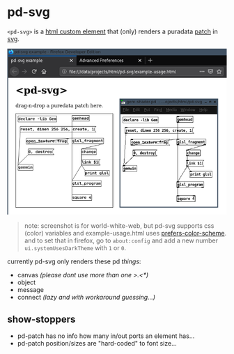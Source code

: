# pd-svg

`<pd-svg>` is a [html custom element](https://developer.mozilla.org/en-US/docs/Web/Web_Components/Using_custom_elements) that (only) renders a puradata [patch](https://puredata.info/docs/developer/PdFileFormat) in [svg](https://developer.mozilla.org/en-US/docs/Web/SVG).

![screenshot](screenshot.png?raw=true)

> note: screenshot is for world-white-web, but pd-svg supports css (color) variables and example-usage.html uses [prefers-color-scheme](https://developer.mozilla.org/en-US/docs/Web/CSS/@media/prefers-color-scheme). and to set that in firefox, go to `about:config` and add a new number `ui.systemUsesDarkTheme` with `1` or `0`.

currently pd-svg only renders these pd _things_:

- canvas _(please dont use more than one >.<*)_
- object
- message
- connect _(lazy and with workaround guessing...)_

## show-stoppers

- pd-patch has no info how many in/out ports an element has...
- pd-patch position/sizes are "hard-coded" to font size...
